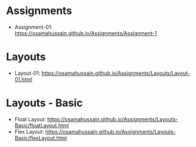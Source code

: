 # Assignments #
- Assignment-01: https://osamahussain.github.io/Assignments/Assignment-1
# Layouts #
- Layout-01: https://osamahussain.github.io/Assignments/Layouts/Layout-01.html
# Layouts - Basic #
- Float Layout: https://osamahussain.github.io/Assignments/Layouts-Basic/floatLayout.html
- Flex Layout: https://osamahussain.github.io/Assignments/Layouts-Basic/flexLayout.html
